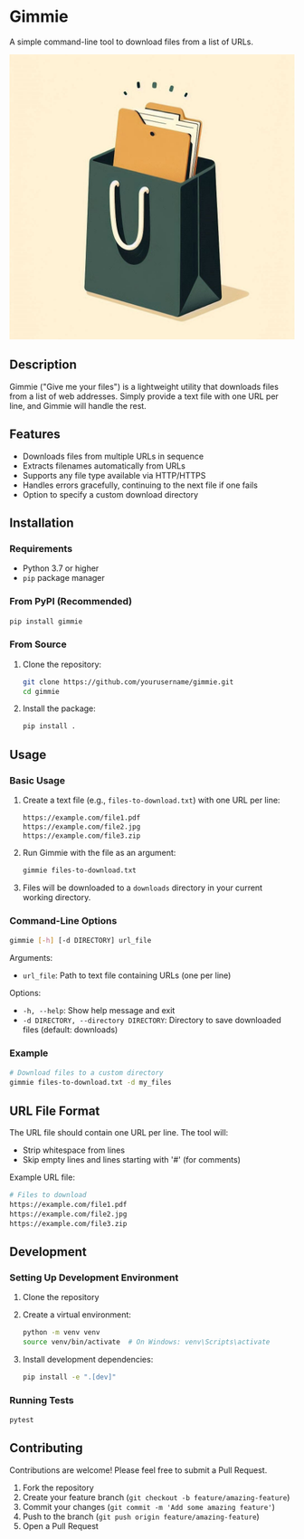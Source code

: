 # Gimmie

A simple command-line tool to download files from a list of URLs.

<!-- header-logo-start -->
<div align="center">
  <a href="https://github.com/laywill/gimmie" target="blank" title="Get Gimmie">
    <img src="https://github.com/laywill/gimmie/raw/main/docs/assets/images/gimmie_logo_1x1.jpeg" alt="Gimmie Logo" min-height="200px">
  </a>
</div>
<!-- header-logo-end -->

## Description

Gimmie ("Give me your files") is a lightweight utility that downloads files from a list of web addresses. Simply provide a text file with one URL per line, and Gimmie will handle the rest.

## Features

- Downloads files from multiple URLs in sequence
- Extracts filenames automatically from URLs
- Supports any file type available via HTTP/HTTPS
- Handles errors gracefully, continuing to the next file if one fails
- Option to specify a custom download directory

## Installation

### Requirements

- Python 3.7 or higher
- `pip` package manager

### From PyPI (Recommended)

```bash
pip install gimmie
```

### From Source

1. Clone the repository:
   ```bash
   git clone https://github.com/yourusername/gimmie.git
   cd gimmie
   ```

2. Install the package:
   ```bash
   pip install .
   ```

## Usage

### Basic Usage

1. Create a text file (e.g., `files-to-download.txt`) with one URL per line:

   ```plaintext
   https://example.com/file1.pdf
   https://example.com/file2.jpg
   https://example.com/file3.zip
   ```

2. Run Gimmie with the file as an argument:

   ```bash
   gimmie files-to-download.txt
   ```

3. Files will be downloaded to a `downloads` directory in your current working directory.

### Command-Line Options

```bash
gimmie [-h] [-d DIRECTORY] url_file
```

Arguments:

- `url_file`: Path to text file containing URLs (one per line)

Options:

- `-h, --help`: Show help message and exit
- `-d DIRECTORY, --directory DIRECTORY`: Directory to save downloaded files (default: downloads)

### Example

```bash
# Download files to a custom directory
gimmie files-to-download.txt -d my_files
```

## URL File Format

The URL file should contain one URL per line. The tool will:

- Strip whitespace from lines
- Skip empty lines and lines starting with '#' (for comments)

Example URL file:

```bash
# Files to download
https://example.com/file1.pdf
https://example.com/file2.jpg
https://example.com/file3.zip
```

## Development

### Setting Up Development Environment

1. Clone the repository
2. Create a virtual environment:

   ```bash
   python -m venv venv
   source venv/bin/activate  # On Windows: venv\Scripts\activate
   ```

3. Install development dependencies:

   ```bash
   pip install -e ".[dev]"
   ```

### Running Tests

```bash
pytest
```

## Contributing

Contributions are welcome! Please feel free to submit a Pull Request.

1. Fork the repository
2. Create your feature branch (`git checkout -b feature/amazing-feature`)
3. Commit your changes (`git commit -m 'Add some amazing feature'`)
4. Push to the branch (`git push origin feature/amazing-feature`)
5. Open a Pull Request
